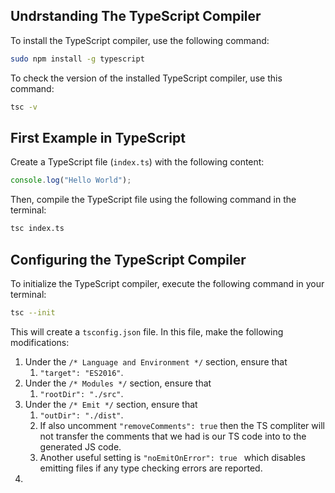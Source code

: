 ## Undrstanding The TypeScript Compiler

To install the TypeScript compiler, use the following command:

```bash
sudo npm install -g typescript
```

To check the version of the installed TypeScript compiler, use this command:

```bash
tsc -v
```

## First Example in TypeScript

Create a TypeScript file (`index.ts`) with the following content:

```typescript
console.log("Hello World");
```

Then, compile the TypeScript file using the following command in the terminal:

```bash
tsc index.ts
```

## Configuring the TypeScript Compiler

To initialize the TypeScript compiler, execute the following command in your terminal:

```bash
tsc --init
```

This will create a `tsconfig.json` file. In this file, make the following modifications:

1. Under the `/* Language and Environment */` section, ensure that
   1. `"target": "ES2016"`.
2. Under the `/* Modules */` section, ensure that
   1. `"rootDir": "./src"`.
3. Under the `/* Emit */` section, ensure that
   1. `"outDir": "./dist"`.
   2. If also uncomment `"removeComments": true` then the TS compliter will not transfer the comments that we had is our TS code into to the generated JS code.
   3. Another useful setting is `"noEmitOnError": true ` which disables emitting files if any type checking errors are reported.
4.
